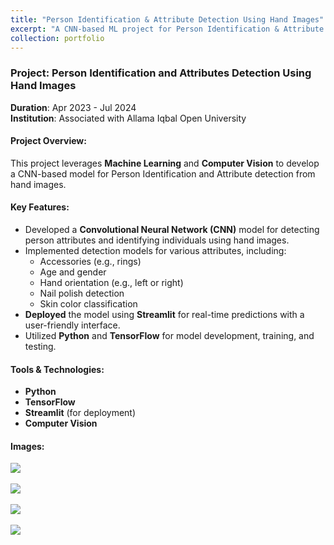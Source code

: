 ```yaml
---
title: "Person Identification & Attribute Detection Using Hand Images"
excerpt: "A CNN-based ML project for Person Identification & Attribute detection.<br/><img src='/images/PI1.jpg'>"
collection: portfolio
---
```


### Project: Person Identification and Attributes Detection Using Hand Images

**Duration**: Apr 2023 - Jul 2024  
**Institution**: Associated with Allama Iqbal Open University

#### Project Overview:
This project leverages **Machine Learning** and **Computer Vision** to develop a CNN-based model for Person Identification and Attribute detection from hand images.

#### Key Features:
- Developed a **Convolutional Neural Network (CNN)** model for detecting person attributes and identifying individuals using hand images.
- Implemented detection models for various attributes, including:
  - Accessories (e.g., rings)
  - Age and gender
  - Hand orientation (e.g., left or right)
  - Nail polish detection
  - Skin color classification
- **Deployed** the model using **Streamlit** for real-time predictions with a user-friendly interface.
- Utilized **Python** and **TensorFlow** for model development, training, and testing.

#### Tools & Technologies:
- **Python**
- **TensorFlow**
- **Streamlit** (for deployment)
- **Computer Vision**

#### Images:

<img src='/images/PI1.jpg'><br><br>
<img src='/images/PI2.jpg'><br><br>
<img src='/images/PI3.jpg'><br><br>
<img src='/images/PI4.jpg'>

